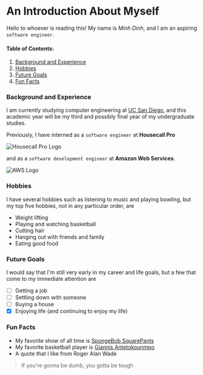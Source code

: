 # An Introduction About Myself

Hello to whoever is reading this! My name is *Minh Dinh*, and I am an aspiring `software engineer`. 

#### Table of Contents:
1. [Background and Experience](https://minhdinh901.github.io/GitHub-Pages-Project/#background-and-experience)
2. [Hobbies](https://minhdinh901.github.io/GitHub-Pages-Project/#hobbies)
3. [Future Goals](https://minhdinh901.github.io/GitHub-Pages-Project/#future-goals)
4. [Fun Facts](https://minhdinh901.github.io/GitHub-Pages-Project/#future-goals)

### Background and Experience
I am currently studying computer engineering at [UC San Diego](https://ucsd.edu/), and this academic year will be my third and possibly final year of my undergraduate studies. 

Previously, I have interned as a `software engineer` at **Housecall Pro**

![Housecall Pro Logo](https://cdn.technologyadvice.com/wp-content/uploads/2015/06/HousecallProLogo-300x236.png)

and as a `software development engineer` at **Amazon Web Services**.

![AWS Logo](https://www.tsts.com/wp-content/uploads/2018/09/amazonws-e1536006760584.png)

### Hobbies
I have several hobbies such as listening to music and playing bowling, but my top five hobbies, not in any particular order, are
- Weight lifting
- Playing and watching basketball
- Cutting hair
- Hanging out with friends and family
- Eating good food

### Future Goals
I would say that I'm still very early in my career and life goals, but a few that come to my immediate attention are
- [ ] Getting a job
- [ ] Settling down with someone
- [ ] Buying a house
- [x] Enjoying life (and continuing to enjoy my life)

### Fun Facts
- My favorite show of all time is [SpongeBob SquarePants](spongebob.jpg)
- My favorite basketball player is [Giannis Antetokounmpo](giannis.jpg)
- A quote that I like from Roger Alan Wade
> If you're gonna be dumb, you gotta be tough